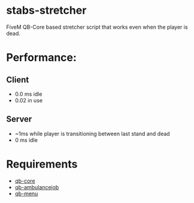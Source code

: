 # stabs-stretcher
FiveM QB-Core based stretcher script that works even when the player is dead.

# Performance:
## Client
- 0.0 ms idle
- 0.02 in use
## Server
- ~1ms while player is transitioning between last stand and dead
- 0 ms idle

# Requirements
- [qb-core](https://github.com/qbcore-framework/qb-core)
- [qb-ambulancejob](https://github.com/qbcore-framework/qb-ambulancejob)
- [qb-menu](https://github.com/qbcore-framework/qb-menu)
